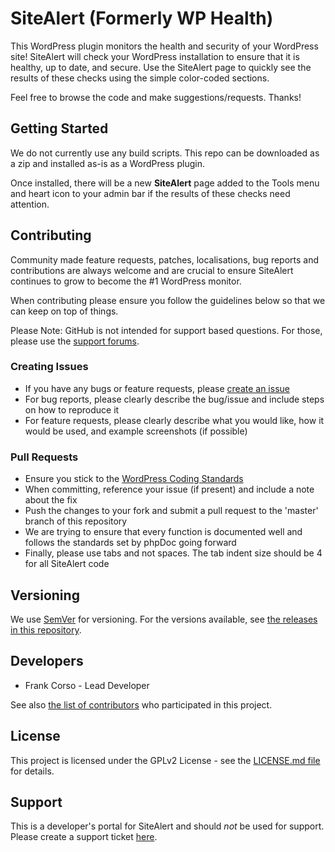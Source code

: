 # SiteAlert (Formerly WP Health)
This WordPress plugin monitors the health and security of your WordPress site! SiteAlert will check your WordPress installation to ensure that it is healthy, up to date, and secure. Use the SiteAlert page to quickly see the results of these checks using the simple color-coded sections.

Feel free to browse the code and make suggestions/requests. Thanks!

## Getting Started
We do not currently use any build scripts. This repo can be downloaded as a zip and installed as-is as a WordPress plugin.

Once installed, there will be a new **SiteAlert** page added to the Tools menu and heart icon to your admin bar if the results of these checks need attention.

## Contributing
Community made feature requests, patches, localisations, bug reports and contributions are always welcome and are crucial to ensure SiteAlert continues to grow to become the #1 WordPress monitor.

When contributing please ensure you follow the guidelines below so that we can keep on top of things.

Please Note: GitHub is not intended for support based questions. For those, please use the [support forums](https://wordpress.org/support/plugin/my-wp-health-check).

### Creating Issues
* If you have any bugs or feature requests, please [create an issue](https://github.com/fpcorso/wordpress-health-check/issues/new)
* For bug reports, please clearly describe the bug/issue and include steps on how to reproduce it
* For feature requests, please clearly describe what you would like, how it would be used, and example screenshots (if possible)

### Pull Requests
* Ensure you stick to the [WordPress Coding Standards](https://codex.wordpress.org/WordPress_Coding_Standards)
* When committing, reference your issue (if present) and include a note about the fix
* Push the changes to your fork and submit a pull request to the 'master' branch of this repository
* We are trying to ensure that every function is documented well and follows the standards set by phpDoc going forward
* Finally, please use tabs and not spaces. The tab indent size should be 4 for all SiteAlert code

## Versioning
We use [SemVer](http://semver.org/) for versioning. For the versions available, see [the releases in this repository](https://github.com/fpcorso/wordpress-health-check/releases).

## Developers
* Frank Corso - Lead Developer

See also [the list of contributors](https://github.com/fpcorso/wordpress-health-check/graphs/contributors) who participated in this project.

## License
This project is licensed under the GPLv2 License - see the [LICENSE.md file](https://github.com/fpcorso/wordpress-health-check/blob/master/LICENSE.md) for details.

## Support
This is a developer's portal for SiteAlert and should _not_ be used for support. Please create a support ticket [here](https://wordpress.org/support/plugin/my-wp-health-check).
